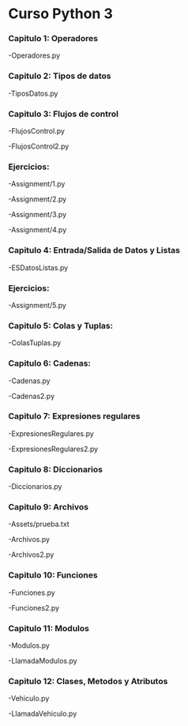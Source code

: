 
# Curso Python 3

### Capitulo 1: Operadores

-Operadores.py 

### Capitulo 2: Tipos de datos

-TiposDatos.py

### Capitulo 3: Flujos de control

-FlujosControl.py

-FlujosControl2.py

### Ejercicios:

-Assignment/1.py

-Assignment/2.py

-Assignment/3.py

-Assignment/4.py

### Capitulo 4: Entrada/Salida de Datos y Listas  

-ESDatosListas.py

### Ejercicios:

-Assignment/5.py

### Capitulo 5: Colas y Tuplas:

-ColasTuplas.py

### Capitulo 6: Cadenas:

-Cadenas.py

-Cadenas2.py

### Capitulo 7: Expresiones regulares

-ExpresionesRegulares.py

-ExpresionesRegulares2.py

### Capitulo 8: Diccionarios

-Diccionarios.py

### Capitulo 9: Archivos

-Assets/prueba.txt

-Archivos.py

-Archivos2.py

### Capitulo 10: Funciones

-Funciones.py

-Funciones2.py

### Capitulo 11: Modulos

-Modulos.py

-LlamadaModulos.py

### Capitulo 12: Clases, Metodos y Atributos

-Vehiculo.py

-LlamadaVehiculo.py




